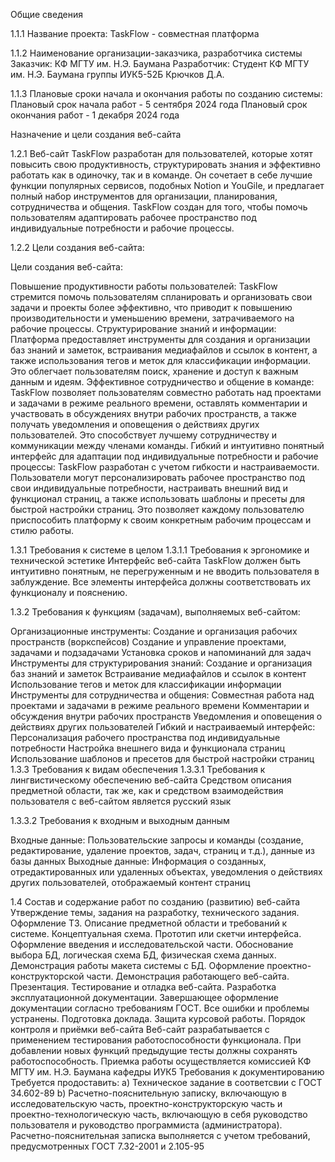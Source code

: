 
Общие сведения

1.1.1 Название проекта: TaskFlow - совместная платформа

1.1.2 Наименование организации-заказчика, разработчика системы Заказчик: КФ МГТУ им. Н.Э. Баумана Разработчик: Студент КФ МГТУ им. Н.Э. Баумана группы ИУК5-52Б Крючков Д.А.

1.1.3 Плановые сроки начала и окончания работы по созданию системы: Плановый срок начала работ - 5 сентября 2024 года Плановый срок окончания работ - 1 декабря 2024 года

Назначение и цели создания веб-сайта

1.2.1 Веб-сайт TaskFlow разработан для пользователей, которые хотят повысить свою продуктивность, структурировать знания и эффективно работать как в одиночку, так и в команде. Он сочетает в себе лучшие функции популярных сервисов, подобных Notion и YouGile, и предлагает полный набор инструментов для организации, планирования, сотрудничества и общения. TaskFlow создан для того, чтобы помочь пользователям адаптировать рабочее пространство под индивидуальные потребности и рабочие процессы.

1.2.2 Цели создания веб-сайта:

Цели создания веб-сайта:

Повышение продуктивности работы пользователей: TaskFlow стремится помочь пользователям спланировать и организовать свои задачи и проекты более эффективно, что приводит к повышению производительности и уменьшению времени, затрачиваемого на рабочие процессы.
Структурирование знаний и информации: Платформа предоставляет инструменты для создания и организации баз знаний и заметок, встраивания медиафайлов и ссылок в контент, а также использования тегов и меток для классификации информации. Это облегчает пользователям поиск, хранение и доступ к важным данным и идеям.
Эффективное сотрудничество и общение в команде: TaskFlow позволяет пользователям совместно работать над проектами и задачами в режиме реального времени, оставлять комментарии и участвовать в обсуждениях внутри рабочих пространств, а также получать уведомления и оповещения о действиях других пользователей. Это способствует лучшему сотрудничеству и коммуникации между членами команды.
Гибкий и интуитивно понятный интерфейс для адаптации под индивидуальные потребности и рабочие процессы: TaskFlow разработан с учетом гибкости и настраиваемости. Пользователи могут персонализировать рабочее пространство под свои индивидуальные потребности, настраивать внешний вид и функционал страниц, а также использовать шаблоны и пресеты для быстрой настройки страниц. Это позволяет каждому пользователю приспособить платформу к своим конкретным рабочим процессам и стилю работы.

1.3.1 Требования к системе в целом
1.3.1.1 Требования к эргономике и технической эстетике Интерфейс веб-сайта TaskFlow должен быть интуитивно понятным, не перегруженным и не вводить пользователя в заблуждение. Все элементы интерфейса должны соответствовать их функционалу и пояснению.

1.3.2 Требования к функциям (задачам), выполняемых веб-сайтом:

Организационные инструменты:
Создание и организация рабочих пространств (воркспейсов)
Создание и управление проектами, задачами и подзадачами
Установка сроков и напоминаний для задач
Инструменты для структурирования знаний:
Создание и организация баз знаний и заметок
Встраивание медиафайлов и ссылок в контент
Использование тегов и меток для классификации информации
Инструменты для сотрудничества и общения:
Совместная работа над проектами и задачами в режиме реального времени
Комментарии и обсуждения внутри рабочих пространств
Уведомления и оповещения о действиях других пользователей
Гибкий и настраиваемый интерфейс:
Персонализация рабочего пространства под индивидуальные потребности
Настройка внешнего вида и функционала страниц
Использование шаблонов и пресетов для быстрой настройки страниц
1.3.3 Требования к видам обеспечения
1.3.3.1 Требования к лингвистическому обеспечению веб-сайта Средством описания предметной области, так же, как и средством взаимодействия пользователя с веб-сайтом является русский язык

1.3.3.2 Требования к входным и выходным данным

Входные данные: Пользовательские запросы и команды (создание, редактирование, удаление проектов, задач, страниц и т.д.), данные из базы данных
Выходные данные: Информация о созданных, отредактированных или удаленных объектах, уведомления о действиях других пользователей, отображаемый контент страниц

1.4 Состав и содержание работ по созданию (развитию) веб-сайта
Утверждение темы, задания на разработку, технического задания. Оформление ТЗ. Описание предметной области и требований к системе. Концептуальная схема. Прототип или скетчи интерфейса.
Оформление введения и исследовательской части. Обоснование выбора БД, логическая схема БД, физическая схема данных. Демонстрация работы макета системы с БД.
Оформление проектно-конструкторской части. Демонстрация работающего веб-сайта. Презентация. Тестирование и отладка веб-сайта. Разработка эксплуатационной документации.
Завершающее оформление документации согласно требованиям ГОСТ. Все ошибки и проблемы устранены. Подготовка доклада. Защита курсовой работы.
Порядок контроля и приёмки веб-сайта
Веб-сайт разрабатывается с применением тестирования работоспособности функционала. При добавлении новых функций предыдущие тесты должны сохранять работоспособность. Приемка работы осуществляется комиссией КФ МГТУ им. Н.Э. Баумана кафедры ИУК5
Требования к документированию
Требуется продоставить:
а) Техническое задание в соответсвии с ГОСТ 34.602-89
b) Расчетно-пояснительную записку, включающую в исследовательскую часть, проектно-конструкторскую часть и проектно-технологическую часть, включающую в себя руководство пользователя и руководство программиста (администратора). Расчетно-пояснительная записка выполняется с учетом требований, предусмотренных ГОСТ 7.32-2001 и 2.105-95
